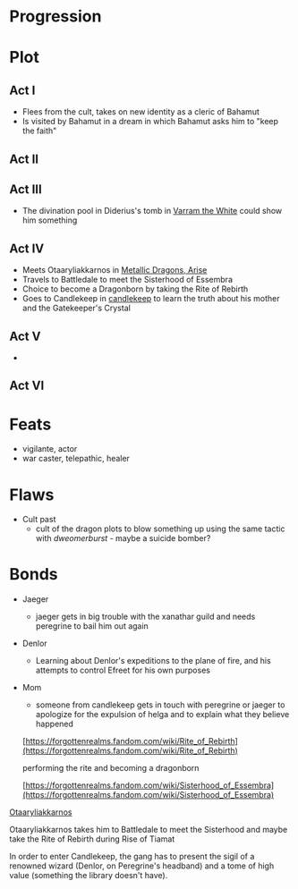 # Progression

# Plot

## Act I

- Flees from the cult, takes on new identity as a cleric of Bahamut
- Is visited by Bahamut in a dream in which Bahamut asks him to "keep the faith"

## Act II

## Act III

- The divination pool in Diderius's tomb in [Varram the White](../../../adventures/Varram%20the%20White.md) could show him something

## Act IV

- Meets Otaaryliakkarnos in [Metallic Dragons, Arise](../../Adventures/Metallic%20Dragons%2C%20Arise.md)
- Travels to Battledale to meet the Sisterhood of Essembra
- Choice to become a Dragonborn by taking the Rite of Rebirth
- Goes to Candlekeep in [candlekeep](../../../adventures/candlekeep.md) to learn the truth about his mother and the Gatekeeper's Crystal

## Act V

- 

## Act VI

# Feats

- vigilante, actor
- war caster, telepathic, healer

# Flaws

- Cult past
    - cult of the dragon plots to blow something up using the same tactic with *dweomerburst* - maybe a suicide bomber?

# Bonds

- Jaeger
    - jaeger gets in big trouble with the xanathar guild and needs peregrine to bail him out again
- Denlor
    - Learning about Denlor's expeditions to the plane of fire, and his attempts to control Efreet for his own purposes
- Mom
    - someone from candlekeep gets in touch with peregrine or jaeger to apologize for the expulsion of helga and to explain what they believe happened
    
    [https://forgottenrealms.fandom.com/wiki/Rite_of_Rebirth](https://forgottenrealms.fandom.com/wiki/Rite_of_Rebirth)
    
    performing the rite and becoming a dragonborn
    
    [https://forgottenrealms.fandom.com/wiki/Sisterhood_of_Essembra](https://forgottenrealms.fandom.com/wiki/Sisterhood_of_Essembra)
    

[Otaaryliakkarnos](https://forgottenrealms.fandom.com/wiki/Otaaryliakkarnos)

Otaaryliakkarnos takes him to Battledale to meet the Sisterhood and maybe take the Rite of Rebirth during Rise of Tiamat

In order to enter Candlekeep, the gang has to present the sigil of a renowned wizard (Denlor, on Peregrine's headband) and a tome of high value (something the library doesn't have).